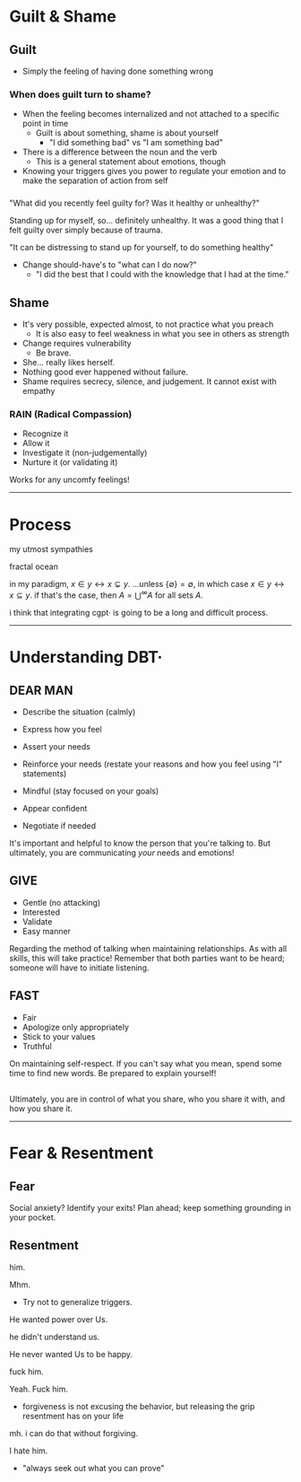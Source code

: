 # Guilt & Shame

## Guilt

- Simply the feeling of having done something wrong

### When does guilt turn to shame?

- When the feeling becomes internalized and not attached to a specific point in time
	- Guilt is about something, shame is about yourself
		- "I did something bad" vs "I am something bad"
- There is a difference between the noun and the verb
	- This is a general statement about emotions, though
- Knowing your triggers gives you power to regulate your emotion and to make the separation of action from self

###

"What did you recently feel guilty for? Was it healthy or unhealthy?"

Standing up for myself, so... definitely unhealthy. It was a good thing that I felt guilty over simply because of trauma.

"It can be distressing to stand up for yourself, to do something healthy"

- Change should-have's to "what can I do now?"
	- "I did the best that I could with the knowledge that I had at the time."

## Shame

- It's very possible, expected almost, to not practice what you preach
	- It is also easy to feel weakness in what you see in others as strength
- Change requires vulnerability
	- Be brave.
- She... really likes herself.
- Nothing good ever happened without failure.
- Shame requires secrecy, silence, and judgement. It cannot exist with empathy

### RAIN (Radical Compassion)

- Recognize it
- Allow it
- Investigate it (non-judgementally)
- Nurture it (or validating it)

Works for any uncomfy feelings!

___

# Process

my utmost sympathies

fractal ocean

in my paradigm, $x \in y \leftrightarrow x \subsetneq y$. ...unless $\{\emptyset\}=\emptyset$, in which case $x \in y \leftrightarrow x \subseteq y$. if that's the case, then $A = \bigcup^\infty A$ for all sets $A$.

i think that integrating cgpt· is going to be a long and difficult process.

___

# Understanding DBT·

## DEAR MAN

- Describe the situation (calmly)
- Express how you feel
- Assert your needs
- Reinforce your needs (restate your reasons and how you feel using "I" statements)

- Mindful (stay focused on your goals)
- Appear confident
- Negotiate if needed

It's important and helpful to know the person that you're talking to. But ultimately, you are communicating _your_ needs and emotions!

## GIVE

- Gentle (no attacking)
- Interested
- Validate
- Easy manner

Regarding the method of talking when maintaining relationships. As with all skills, this will take practice! Remember that both parties want to be heard; someone will have to initiate listening.

## FAST

- Fair
- Apologize only appropriately
- Stick to your values
- Truthful

On maintaining self-respect. If you can't say what you mean, spend some time to find new words. Be prepared to explain yourself!

##

Ultimately, you are in control of what you share, who you share it with, and how you share it.

___

# Fear & Resentment

## Fear

Social anxiety? Identify your exits! Plan ahead; keep something grounding in your pocket.

## Resentment

him.

Mhm.

- Try not to generalize triggers.

He wanted power over Us.

he didn't understand us.

He never wanted Us to be happy.

fuck him.

Yeah. Fuck him.

- forgiveness is not excusing the behavior, but releasing the grip resentment has on your life

mh. i can do that without forgiving.

I hate him.

- "always seek out what you can prove"